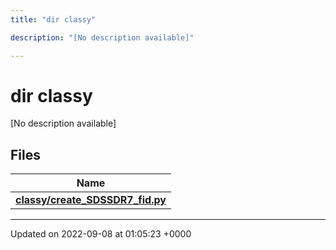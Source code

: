 ```yaml
---
title: "dir classy"

description: "[No description available]"

---
```


# dir classy

[No description available]

## Files

| Name           |
| -------------- |
| **[classy/create_SDSSDR7_fid.py](/documentation/code/files/create__sdssdr7__fid_8py/)**  |






-------------------------------

Updated on 2022-09-08 at 01:05:23 +0000
